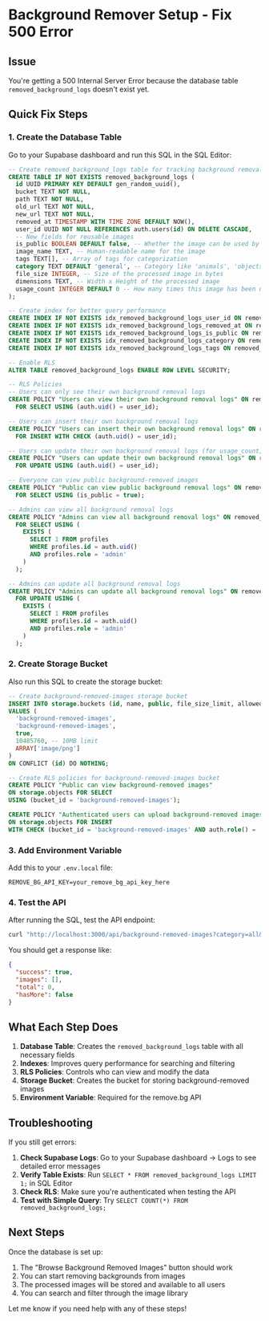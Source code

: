 # Background Remover Setup - Fix 500 Error

## Issue
You're getting a 500 Internal Server Error because the database table `removed_background_logs` doesn't exist yet.

## Quick Fix Steps

### 1. Create the Database Table
Go to your Supabase dashboard and run this SQL in the SQL Editor:

```sql
-- Create removed_background_logs table for tracking background removal actions
CREATE TABLE IF NOT EXISTS removed_background_logs (
  id UUID PRIMARY KEY DEFAULT gen_random_uuid(),
  bucket TEXT NOT NULL,
  path TEXT NOT NULL,
  old_url TEXT NOT NULL,
  new_url TEXT NOT NULL,
  removed_at TIMESTAMP WITH TIME ZONE DEFAULT NOW(),
  user_id UUID NOT NULL REFERENCES auth.users(id) ON DELETE CASCADE,
  -- New fields for reusable images
  is_public BOOLEAN DEFAULT false, -- Whether the image can be used by others
  image_name TEXT, -- Human-readable name for the image
  tags TEXT[], -- Array of tags for categorization
  category TEXT DEFAULT 'general', -- Category like 'animals', 'objects', 'people', etc.
  file_size INTEGER, -- Size of the processed image in bytes
  dimensions TEXT, -- Width x Height of the processed image
  usage_count INTEGER DEFAULT 0 -- How many times this image has been used
);

-- Create index for better query performance
CREATE INDEX IF NOT EXISTS idx_removed_background_logs_user_id ON removed_background_logs(user_id);
CREATE INDEX IF NOT EXISTS idx_removed_background_logs_removed_at ON removed_background_logs(removed_at);
CREATE INDEX IF NOT EXISTS idx_removed_background_logs_is_public ON removed_background_logs(is_public);
CREATE INDEX IF NOT EXISTS idx_removed_background_logs_category ON removed_background_logs(category);
CREATE INDEX IF NOT EXISTS idx_removed_background_logs_tags ON removed_background_logs USING GIN(tags);

-- Enable RLS
ALTER TABLE removed_background_logs ENABLE ROW LEVEL SECURITY;

-- RLS Policies
-- Users can only see their own background removal logs
CREATE POLICY "Users can view their own background removal logs" ON removed_background_logs
  FOR SELECT USING (auth.uid() = user_id);

-- Users can insert their own background removal logs
CREATE POLICY "Users can insert their own background removal logs" ON removed_background_logs
  FOR INSERT WITH CHECK (auth.uid() = user_id);

-- Users can update their own background removal logs (for usage_count, etc.)
CREATE POLICY "Users can update their own background removal logs" ON removed_background_logs
  FOR UPDATE USING (auth.uid() = user_id);

-- Everyone can view public background-removed images
CREATE POLICY "Public can view public background removal logs" ON removed_background_logs
  FOR SELECT USING (is_public = true);

-- Admins can view all background removal logs
CREATE POLICY "Admins can view all background removal logs" ON removed_background_logs
  FOR SELECT USING (
    EXISTS (
      SELECT 1 FROM profiles 
      WHERE profiles.id = auth.uid() 
      AND profiles.role = 'admin'
    )
  );

-- Admins can update all background removal logs
CREATE POLICY "Admins can update all background removal logs" ON removed_background_logs
  FOR UPDATE USING (
    EXISTS (
      SELECT 1 FROM profiles 
      WHERE profiles.id = auth.uid() 
      AND profiles.role = 'admin'
    )
  );
```

### 2. Create Storage Bucket
Also run this SQL to create the storage bucket:

```sql
-- Create background-removed-images storage bucket
INSERT INTO storage.buckets (id, name, public, file_size_limit, allowed_mime_types)
VALUES (
  'background-removed-images', 
  'background-removed-images', 
  true, 
  10485760, -- 10MB limit
  ARRAY['image/png']
)
ON CONFLICT (id) DO NOTHING;

-- Create RLS policies for background-removed-images bucket
CREATE POLICY "Public can view background-removed images" 
ON storage.objects FOR SELECT 
USING (bucket_id = 'background-removed-images');

CREATE POLICY "Authenticated users can upload background-removed images" 
ON storage.objects FOR INSERT 
WITH CHECK (bucket_id = 'background-removed-images' AND auth.role() = 'authenticated');
```

### 3. Add Environment Variable
Add this to your `.env.local` file:

```env
REMOVE_BG_API_KEY=your_remove_bg_api_key_here
```

### 4. Test the API
After running the SQL, test the API endpoint:

```bash
curl "http://localhost:3000/api/background-removed-images?category=all&search=&limit=20&offset=0"
```

You should get a response like:
```json
{
  "success": true,
  "images": [],
  "total": 0,
  "hasMore": false
}
```

## What Each Step Does

1. **Database Table**: Creates the `removed_background_logs` table with all necessary fields
2. **Indexes**: Improves query performance for searching and filtering
3. **RLS Policies**: Controls who can view and modify the data
4. **Storage Bucket**: Creates the bucket for storing background-removed images
5. **Environment Variable**: Required for the remove.bg API

## Troubleshooting

If you still get errors:

1. **Check Supabase Logs**: Go to your Supabase dashboard → Logs to see detailed error messages
2. **Verify Table Exists**: Run `SELECT * FROM removed_background_logs LIMIT 1;` in SQL Editor
3. **Check RLS**: Make sure you're authenticated when testing the API
4. **Test with Simple Query**: Try `SELECT COUNT(*) FROM removed_background_logs;`

## Next Steps

Once the database is set up:

1. The "Browse Background Removed Images" button should work
2. You can start removing backgrounds from images
3. The processed images will be stored and available to all users
4. You can search and filter through the image library

Let me know if you need help with any of these steps! 